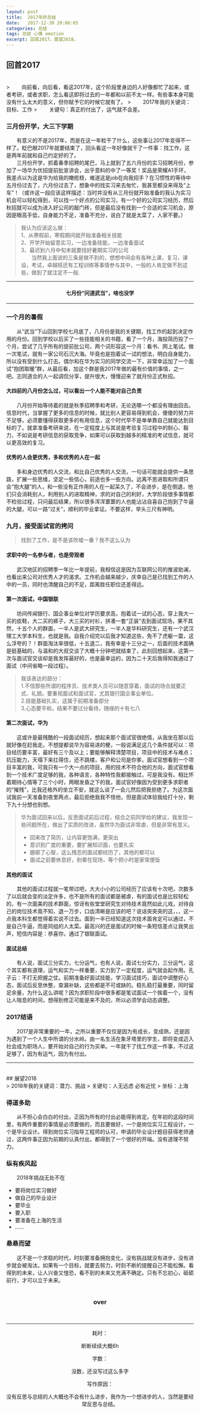 ```yaml
---
layout: post
title:  2017年终总结
date:   2017-12-30 20:06:05
categories: 总结
tags: 总结 心情 emotion 
excerpt: 回首2017，展望2018。  
---
```

 
## 回首2017  
<br>
> &emsp;&emsp;向前看，向后看，看这2017年，这个阶段里身边的人好像都忙了起来，或者考研，或者求职，怎么看这即将过去的一年都和以前不太一样。有些事本身可能没有什么太大的意义，但你赋予它的时候它就有了。   
> &emsp;&emsp;2017年我的关键词：目标、工作  
> &emsp;&emsp;关键句：真正的付出了，运气就不会差。

  
### 三月份开学，大三下学期
&emsp;&emsp;有意义的不是2017年，而是在这一年粒干了什么，这些事让2017年变得不一样了。眨巴眼2017年就要结束了，回头看这一年好像就干了一件事：找工作，这是两年前就和自己约定好的了。<br>
&emsp;&emsp;三月份开学，抓着春季招聘的尾巴，马上就到了五六月份的实习招聘月份，参加了一场华为优招提前批宣讲会，出乎意料的中了一等奖！奖品是荣耀A1手环，我差点以为这是华为给我的橄榄枝，难道这是job在向我招手？在习惯性的等待中五月份过去了，六月份过去了，想象中的找实习来去匆忙，我甚至都没来得及“上车”！（或许这一段应该这样描述：当时并没有从三月份就开始准备的我认为实习机会可以轻松得到，可以找一个好点的公司实习，有一个好的公司实习经历，然后秋招就可以成为进入好公司的敲门砖，但是最后没有找到一个合适的实习机会，原因是眼高手低，自身能力不足，准备不充分，说白了就是太菜了，人家不要。）   
> 我认为应该这么做：   
1、从寒假前，寒假期间就开始准备相关技能  
2、开学开始留意实习，一边准备技能，一边准备面试  
3、最迟到六月中旬末就要找好暑期实习的公司  
&emsp;&emsp;当然我上面说的三条是做不到的，想想中间会有各种上课，复习，课设，考试，卓越班还有工程训练等事情参与其中，一般的人肯定做不到这些，做到了就注定不一般.

---  

#### <center> 七月份“问道武当”，啥也没学  

---

### 一个月的暑假 
&emsp;&emsp;从“武当”下山回到学校七月底了，八月份是我的关键期，找工作的起到决定作用的月份。回到学校以后买了一些技能相关的书籍，看了一个月，海投简历投了一个月，尝试了几乎所有的提前批公司，两个词形容这一个月：看书、网上笔试。做一次笔试，就有一家公司石沉大海。毕竟也是抱着试一试的想法，明白自身能力，所以没有受到什么打击。偶尔和在华为实习的同学交流一下，非常幸运加了一个面试“抱团取暖”群，从最后看，加这个群是我2017年做的最有价值的事情，之一吧。志同道合的人一起调侃分享，提升很大，慢慢迎来了就月份正式秋招。  

#### 大四前的八月份怎么过，可以看出一个人能不能对自己负责  
&emsp;&emsp;八月份开始等待着的就是秋季招聘季和考研，无论选哪一个都没有理由回去。信息时代，当掌握了更多的信息的时候，就比别人更容易得到机会，傻傻的努力并不足够，必须要懂得获取更多的有用信息，这个时代早不是单单靠自己就能达到目标的了。就拿准备考研来说，在一定程度上与其说是考验复习过程中的耐心、毅力，不如说是考研信息的获取竞争，如果可以获取到越多的精准的考试信息，就可以更高效的复习。  

#### 优秀的人会更优秀，多和优秀的人在一起<br>
&emsp;&emsp;多和身边优秀的人交流，和比自己优秀的人交流，一句话可能就会提供一条思路，扩展一些思维，坚定一些信心，前途也多一些方向。远离不思进取和所谓只会“抱大腿”的人，和一些没有正作用的人在一起呆久了，不会进步，是在倒退，他们只会消耗别人，利用别人的进取精神，求的对自己的利好，大学阶段很多事情都不检验过程，只问最后结果，所以很多浑浑噩噩的人也能沾沾自喜自己抱到了牛逼的大腿，可以一路”过关“，顺利的毕业拿证。不要这样，举头三尺有神明。


### 九月，接受面试官的拷问
> 找到了工作，是不是该吹嘘一番？我不这么认为  

#### 求职中的一名参与者，也是旁观者
 &emsp;&emsp;武汉地区的招聘季一年比一年提前，我相信这是因为互联网公司的推波助澜，也看出来公司对优秀人才的渴求。工作机会越来越少，庆幸自己是已找到工作的人中的一员，同时也清醒自己的不足，距离胜任职位还差得远。  
#### 第一次面试，中国银联  
&emsp;&emsp;坊间传闻银行、国企事业单位对学历要求高，抱着试一试的心态，穿上我大一买的皮鞋，大二买的裤子，大三买的衬衫，拼凑一套“正装”去到面试现场，果不其然，十五个人的群面，一半人是武大研究生，一半人是华科研究生，还有一个武汉理工大学本科生，也就是我。自我介绍完以后我才知道这些，免不了虎躯一震，这么浮夸的？！群面淘汰率很低，十五退二，我有幸是十三分之一，后面的技术面确是挺基础的，与温和的大叔交谈了大概十分钟吧就结束了，此刻回想起来，这第一次与面试官交谈却是我发挥最好的，也是最幸运的，因为二十天后我得知我通过了面试（中间省略一段过程）。  
> 我该表达的部分：  
> 1.不信那些所谓的程序员、技术类人员可以随意穿着，面试的场合就要正式、礼貌。要重视面试和面试官，尤其银行国企事业单位。  
> 2.技能基础扎实，这属于前期准备部分  
> 3.心态要平和，结果不要过分看待，随缘的十有七八   

#### 第二次面试，华为  
&emsp;&emsp;这或许是最残酷的一段面试经历，想起来那个面试官很绝情，从我坐在那以后就好像在赶我走。不想提都说华为容易进的梗，一般说满足这几个条件就可以：项目经历要丰富，最好有三个及以上；要能够解释清楚项目，项目中的技术与难点；抗压能力，天塌下来扛得住，还不跳楼，客户和公司是你爹。面试官想看到一个项目丰富的我，可我只有一个大一点的项目，用的技术不符合他的方向，面试官想看到一个技术广度足够的我，各种语言，各种特性我都接触过，可是我没有。相比怀着期待心情等了三个小时，两眼发昏之下的我，面试官好像因为受到更多求职者的“摧残”，比我还格外的坐立不安，就这么谈了一会儿然后把我拒绝了。为这次面试我前一天准备到夜里两点，最后拒绝我我不怪他，但是面试体验我给打十分，剩下九十分想也别想。  
> 华为面试回来以后，反思面试前后过程，结合之前同学给的建议，我发现一些问题所在，做出了实质的改进，虽然华为面试非常虐，但是非常有意义。  
> * 回来改了简历，让内容更饱满，更突出
> * 意识到广度的重要，要扩展知识面，也要扎实 
> * 磨砺了心智，这么残忍的面试都经历了，其他的都可以
> * 面试之前要休息好，别晕在现场，等个把小时是家常便饭

#### 其他的面试 
&emsp;&emsp;其他的面试过程就一笔带过吧，大大小小的公司经历了应该有十次吧，次数多了以后就会变的淡定许多，也不是所有的面试都是被虐，有的面试也是比较轻松的，有一次面美的技术群面，惊讶有些堂堂研究生对待技术竟然如此儿戏，对待自己的岗位技术竟不知，退一万步，口齿清晰是应该的吧？说话突突突的这，，，这一点我本科生都觉得着实说不过去。面到一半已经知道这次技术面肯定可以通过，不是自己牛逼，而是同组的人太菜。最高兴的还是面试的时候一条短信差点让我笑出声，短信内容是：恭喜你，通过了银联面试。
#### 面试总结
&emsp;&emsp;有人说，面试三分实力，七分运气，也有人说，面试七分实力，三分运气，这个其实都有道理，运气和实力一样重要，实力到了一定程度，运气就会起作用。孔子云：不打无把握之仗。前期准备好面试技能，学习面试技巧，面试中调整好心态，面试后反思休整，查漏补缺，这些都是不可或缺的。稳扎稳打最重要，同时留足余量，为什么这么讲呢？因为求职阶段中很多都是笔试面试一个挨着一个，没有让人喘息的时间，想得到修正可能是来不及的，所以必须学会动态调整。

### 2017结语
&emsp;&emsp;2017是非常重要的一年，之所以重要不仅仅是因为有成长，变成熟，还是因为遇到了一个人生中所谓的分水岭。由一名生活在象牙塔里的学生，即将变成迈入社会成为职场人，要开始对自己的行为买单。一年就干了找工作这一件事，不过这足够了，因为有运气，因为有付出。
<hr>
<br>
## 展望2018
<br>
> 2018年我的关键词：潜力、挑战  
> 关键句：人无远虑 必有近忧  
> 坐标：上海  

### 得道多助
&emsp;&emsp;从不担心会白白的付出，正因为所有的付出必能得到肯定。在年初的这段时间里，有两件重要的事情是必须要做的，而且要做好，一个是岗位实习工程设计，一个是毕业设计。得到岗位实习指导工程师的认可，申请的毕业设计题目获得老师通过，这两件事正因为前期的认真付出，都得到了一个很好的开端。没有道理不努力。
### 纵有疾风起
&emsp;&emsp;2018年挑战无处不在
* 要将岗位实习做好
* 做自己的毕业设计
* 要毕业
* 要入职
* 要准备在上海的生活
* ......  

### 悬悬而望
&emsp;&emsp;这不是一个求稳的时代，时刻要准备拥抱变化，没有挑战就没有进步，没有进步就会被淘汰。如果有一个目标，就要去努力，时刻不断的提醒自己不能松懈。看得到的未来，让人兴奋又惶恐，看不到的未来又充满不确定。只有不忘初心，砥砺前行，才可以立于未来。  
<br>

### <center>over
<br>
<hr>
<center>耗时：

断断续续大概6h  
<center>字数：

没数，还没写过这么多字 
<center>写作原因：

没有反思与总结的人大概也不会有什么进步，我作为一个想进步的人，当然是要经常反思与总结。


